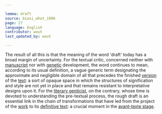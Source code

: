 ```yaml
---

lemma: draft
source: biasi_what_1996
page: 27
language: English
contributor: wout
last_updated_by: wout

---
```


The result of all this is that the meaning of the word 'draft' today has a broad margin of uncertainty. For the textual critic, concerned neither with [manuscript](manuscript.html) nor with [genetic](genesis.html) development, the word continues to mean, according to its usual definition, a vague generic term designating the approximate and negligible domain of all that precedes the finished [version](version.html) of the [text](text.html): a sort of opaque space in which the structures of signification and style are not yet in place and that remains resistant to interpretative designs upon it. For the [literary genticist](criticGenetic.html), on the contrary, whose time is devoted to understanding the pre-textual process, the rough draft is an essential link in the chain of transformations that have led from the project of the [work](work.html) to its [definitive text](textDefinitive.html): a crucial moment in the [avant-texte stage](avantTexteStage).
